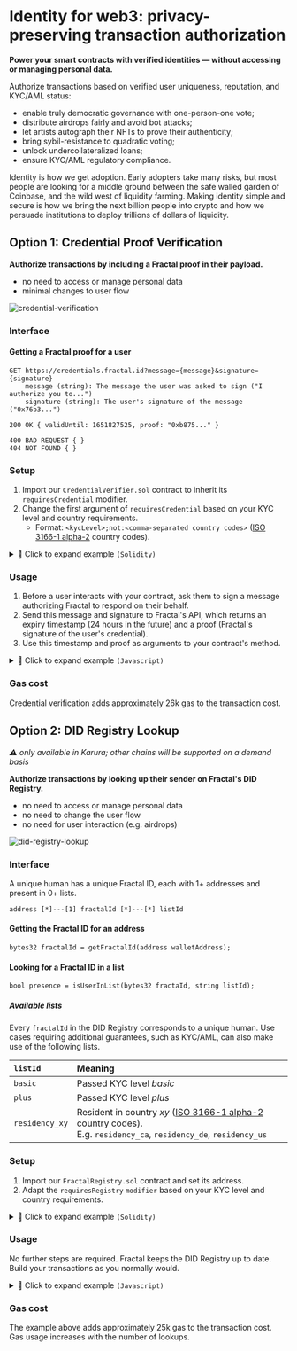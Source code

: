 # Identity for web3: privacy-preserving transaction authorization

**Power your smart contracts with verified identities — without accessing or managing personal data.**

Authorize transactions based on verified user uniqueness, reputation, and KYC/AML status:
* enable truly democratic governance with one-person-one vote;
* distribute airdrops fairly and avoid bot attacks;
* let artists autograph their NFTs to prove their authenticity;
* bring sybil-resistance to quadratic voting;
* unlock undercollateralized loans;
* ensure KYC/AML regulatory compliance.

Identity is how we get adoption. Early adopters take many risks, but most people are looking for a middle ground between the safe walled garden of Coinbase, and the wild west of liquidity farming. Making identity simple and secure is how we bring the next billion people into crypto and how we persuade institutions to deploy trillions of dollars of liquidity.

## Option 1: Credential Proof Verification

**Authorize transactions by including a Fractal proof in their payload.**
* no need to access or manage personal data
* minimal changes to user flow

![credential-verification](https://user-images.githubusercontent.com/365821/166981914-ed1d1888-9858-4989-8054-014a1937daae.png)

### Interface

#### Getting a Fractal proof for a user

```
GET https://credentials.fractal.id?message={message}&signature={signature}
    message (string): The message the user was asked to sign ("I authorize you to...")
    signature (string): The user's signature of the message ("0x76b3...")

200 OK { validUntil: 1651827525, proof: "0xb875..." }

400 BAD REQUEST { }
404 NOT FOUND { }
```

### Setup

1. Import our `CredentialVerifier.sol` contract to inherit its `requiresCredential` modifier.
1. Change the first argument of `requiresCredential` based on your KYC level and country requirements.
    * Format: `<kycLevel>;not:<comma-separated country codes>` ([ISO 3166-1 alpha-2](https://en.wikipedia.org/wiki/ISO_3166-1_alpha-2) country codes).

<details>
  <summary>🧵 Click to expand example <code>(Solidity)</code></summary>

  ```solidity
  import "github.com/trustfractal/web3-identity/CredentialVerifier.sol";

  contract Main is CredentialVerifier {
      function main(
          /* your transaction arguments go here */
          uint validUntil,
          bytes calldata signature
      ) external requiresCredential("plus;not:ca,de,us", signature, validUntil) {
          /* your transaction logic goes here */
      }
  }
  ```
</details>

### Usage

1. Before a user interacts with your contract, ask them to sign a message authorizing Fractal to respond on their behalf.
1. Send this message and signature to Fractal's API, which returns an expiry timestamp (24 hours in the future) and a proof (Fractal's signature of the user's credential).
1. Use this timestamp and proof as arguments to your contract's method.

<details>
  <summary>🧵 Click to expand example <code>(Javascript)</code></summary>

  ```javascript
  // using web3.js and MetaMask

  const message = "I authorize you to get a proof from Fractal that I passed KYC level plus, and am not a resident of the following countries: CA, DE, US";
  const signature = await ethereum.request({method: "personal_sign", params: [message, account]});

  const { validUntil, proof } = await FractalAPI.getProof(signature);

  const mainContract = new web3.eth.Contract(contractABI, contractAddress);
  mainContract.methods.main(validUntil, proof).send({ from: account });
  ```
</details>

### Gas cost

Credential verification adds approximately 26k gas to the transaction cost.

## Option 2: DID Registry Lookup

_⚠️ only available in Karura; other chains will be supported on a demand basis_

**Authorize transactions by looking up their sender on Fractal's DID Registry.**
* no need to access or manage personal data
* no need to change the user flow
* no need for user interaction (e.g. airdrops)

![did-registry-lookup](https://user-images.githubusercontent.com/365821/166981861-3966c717-ffcc-4162-b6f0-5dd9e0ac4a76.png)

### Interface

A unique human has a unique Fractal ID, each with 1+ addresses and present in 0+ lists.

```
address [*]---[1] fractalId [*]---[*] listId
```

#### Getting the Fractal ID for an address

```solidity
bytes32 fractalId = getFractalId(address walletAddress);
```

#### Looking for a Fractal ID in a list

```solidity
bool presence = isUserInList(bytes32 fractaId, string listId);
```

##### Available lists

Every `fractalId` in the DID Registry corresponds to a unique human. Use cases requiring additional guarantees, such as KYC/AML, can also make use of the following lists.

| `listId` | Meaning |
| :--- | :--- |
| `basic` | Passed KYC level _basic_ |
| `plus` | Passed KYC level _plus_ |
| `residency_xy` | Resident in country _xy_ ([ISO 3166-1 alpha-2](https://en.wikipedia.org/wiki/ISO_3166-1_alpha-2) country codes).<br>E.g. `residency_ca`, `residency_de`, `residency_us` |

### Setup

1. Import our `FractalRegistry.sol` contract and set its address.
1. Adapt the `requiresRegistry` `modifier` based on your KYC level and country requirements.

<details>
  <summary>🧵 Click to expand example <code>(Solidity)</code></summary>

  ```solidity
  import {FractalRegistry} from "github.com/trustfractal/web3-identity/FractalRegistry.sol";

  contract Main {
    FractalRegistry registry = FractalRegistry(0x5FD6eB55D12E759a21C09eF703fe0CBa1DC9d88D);

    modifier requiresRegistry(
        string memory allowedLevel,
        string[3] memory blockedCountries
    ) {
        bytes32 fractalId = registry.getFractalId(msg.sender);

        require(fractalId != 0);
        
        require(registry.isUserInList(fractalId, allowedLevel));

        for (uint256 i = 0; i < blockedCountries.length; i++) {
            require(!registry.isUserInList(fractalId, string.concat("residency_", blockedCountries[i])));
        }

        _;
    }

    function main(
        /* your transaction arguments go here */
    ) external requiresRegistry("plus", ["ca", "de", "us"]) {
        /* your transaction logic goes here */
    }
  }
  ```
</details>

### Usage

No further steps are required. Fractal keeps the DID Registry up to date. Build your transactions as you normally would.

<details>
  <summary>🧵 Click to expand example <code>(Javascript)</code></summary>

  ```javascript
  // using web3.js

  const mainContract = new web3.eth.Contract(contractABI, contractAddress);
  mainContract.methods.main(validUntil, proof).send({ from: account });
  ```
</details>

### Gas cost

The example above adds approximately 25k gas to the transaction cost. Gas usage increases with the number of lookups.
